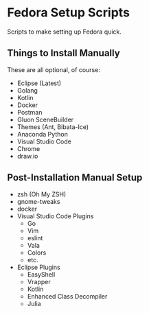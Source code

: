 # Fedora Setup Scripts

Scripts to make setting up Fedora quick.

## Things to Install Manually

These are all optional, of course:

- Eclipse (Latest)
- Golang
- Kotlin
- Docker
- Postman
- Gluon SceneBuilder
- Themes (Ant, Bibata-Ice)
- Anaconda Python
- Visual Studio Code
- Chrome
- draw.io

## Post-Installation Manual Setup

- zsh (Oh My ZSH)
- gnome-tweaks
- docker
- Visual Studio Code Plugins
	- Go
	- Vim
	- eslint
	- Vala
	- Colors
	- etc.
- Eclipse Plugins
	- EasyShell
	- Vrapper
	- Kotlin
	- Enhanced Class Decompiler
	- Julia

